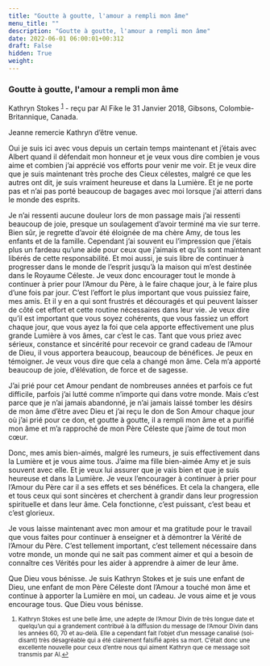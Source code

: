 ```yaml
---
title: "Goutte à goutte, l'amour a rempli mon âme"
menu_title: ""
description: "Goutte à goutte, l'amour a rempli mon âme"
date: 2022-06-01 06:00:01+00:312
draft: False
hidden: True
weight:
---
```

### Goutte à goutte, l'amour a rempli mon âme

Kathryn Stokes <sup id=”a1”>[1](#f1)</sup> - reçu par Al Fike le 31 Janvier 2018, Gibsons, Colombie-Britannique, Canada.

Jeanne remercie Kathryn d’être venue.

Oui je suis ici avec vous depuis un certain temps maintenant et j’étais avec Albert quand il défendait mon honneur et je veux vous dire combien je vous aime et combien j’ai apprécié vos efforts pour venir me voir. Et je veux dire que je suis maintenant très proche des Cieux célestes, malgré ce que les autres ont dit, je suis vraiment heureuse et dans la Lumière. Et je ne porte pas et n’ai pas porté beaucoup de bagages avec moi lorsque j’ai atterri dans le monde des esprits.

Je n’ai ressenti aucune douleur lors de mon passage mais j’ai ressenti beaucoup de joie, presque un soulagement d’avoir terminé ma vie sur terre. Bien sûr, je regrette d’avoir été éloignée de ma chère Amy, de tous les enfants et de la famille. Cependant j’ai souvent eu l’impression que j’étais plus un fardeau qu’une aide pour ceux que j’aimais et qu’ils sont maintenant libérés de cette responsabilité. Et moi aussi, je suis libre de continuer à progresser dans le monde de l’esprit jusqu’à la maison qui m’est destinée dans le Royaume Céleste. Je veux donc encourager tout le monde à continuer à prier pour l’Amour du Père, à le faire chaque jour, à le faire plus d’une fois par jour. C’est l’effort le plus important que vous puissiez faire, mes amis. Et il y en a qui sont frustrés et découragés et qui peuvent laisser de côté cet effort et cette routine nécessaires dans leur vie. Je veux dire qu’il est important que vous soyez cohérents, que vous fassiez un effort chaque jour, que vous ayez la foi que cela apporte effectivement une plus grande Lumière à vos âmes, car c’est le cas. Tant que vous priez avec sérieux, constance et sincérité pour recevoir ce grand cadeau de l’Amour de Dieu, il vous apportera beaucoup, beaucoup de bénéfices. Je peux en témoigner. Je veux vous dire que cela a changé mon âme. Cela m’a apporté beaucoup de joie, d’élévation, de force et de sagesse.

J’ai prié pour cet Amour pendant de nombreuses années et parfois ce fut difficile, parfois j’ai lutté comme n’importe qui dans votre monde. Mais c’est parce que je n’ai jamais abandonné, je n’ai jamais laissé tomber les désirs de mon âme d’être avec Dieu et j’ai reçu le don de Son Amour chaque jour où j’ai prié pour ce don, et goutte à goutte, il a rempli mon âme et a purifié mon âme et m’a rapproché de mon Père Céleste que j’aime de tout mon cœur.

Donc, mes amis bien-aimés, malgré les rumeurs, je suis effectivement dans la Lumière et je vous aime tous. J’aime ma fille bien-aimée Amy et je suis souvent avec elle. Et je veux lui assurer que je vais bien et que je suis heureuse et dans la Lumière. Je veux l’encourager à continuer à prier pour l’Amour du Père car il a ses effets et ses bénéfices. Et cela la changera, elle et tous ceux qui sont sincères et cherchent à grandir dans leur progression spirituelle et dans leur âme. Cela fonctionne, c’est puissant, c’est beau et c’est glorieux.

Je vous laisse maintenant avec mon amour et ma gratitude pour le travail que vous faites pour continuer à enseigner et à démontrer la Vérité de l’Amour du Père. C’est tellement important, c’est tellement nécessaire dans votre monde, un monde qui ne sait pas comment aimer et qui a besoin de connaître ces Vérités pour les aider à apprendre à aimer de leur âme.

Que Dieu vous bénisse. Je suis Kathryn Stokes et je suis une enfant de Dieu, une enfant de mon Père Céleste dont l’Amour a touché mon âme et continue à apporter la Lumière en moi, un cadeau. Je vous aime et je vous encourage tous. Que Dieu vous bénisse.
<small>

1. <large id=”f1”> Kathryn Stokes est une belle âme, une adepte de l’Amour Divin de très longue date et quelqu’un qui a grandement contribué à la diffusion du message de l’Amour Divin dans les années 60, 70 et au-delà. Elle a cependant fait l’objet d’un message canalisé (soi-disant) très désagréable qui a été clairement falsifié après sa mort. C’était donc une excellente nouvelle pour ceux d’entre nous qui aiment Kathryn que ce message soit transmis par Al.[↩](#a1)
